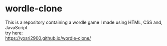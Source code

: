 # wordle-clone
This is a repository containing a wordle game I made using HTML, CSS and, JavaScript\
try here:\
https://yosri2900.github.io/wordle-clone/
